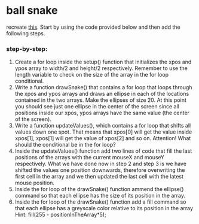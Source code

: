 # ball snake

recreate [this](http://artech.cc/_class_material_/exercises/codezoners/ballSnake/). Start by using the code provided below and then add the following steps.

### step-by-step:
1. Create a for loop inside the setup() function that initializes the xpos and ypos array to width/2 and height/2 respectively. Remember to use the length variable to check on the size of the array in the for loop conditional.
2. Write a function drawSnake() that contains a for loop that loops through the xpos and ypos arrays and draws an ellipse in each of the locations contained in the two arrays. Make the ellipses of size 20. At this point you should see just one ellipse in the center of the screen since all positions inside our xpos, ypos arrays have the same value (the center of the screen).
3. Write a function updateValues(), which contains a for loop that shifts all values down one spot. That means that xpos[0] will get the value inside xpos[1], xpos[1] will get the value of xpos[2] and so on. Attention! What should the conditional be in the for loop?
4. Inside the updateValues() function add two lines of code that fill the last positions of the arrays with the current mouseX and mouseY respectively. What we have done now in step 2 and step 3 is we have shifted the values one position downwards, therefore overwriting the first cell in the array and we then updated the last cell with the latest mouse position.
5. Inside the for loop of the drawSnake() function ammend the ellipse() command so that each ellipse has the size of its position in the array.
6. Inside the for loop of the drawSnake() function add a fill command so that each ellipse has a greyscale color relative to its position in the array Hint: fill(255 - positionInTheArray*5);

